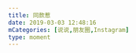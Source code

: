 ```yaml
---
title: 同款惹
date: 2019-03-03 12:48:16
mCategories: [说说,朋友圈,Instagram]
type: moment
---
```


<div id="pics-20190303124816"></div>

<script>
var data = [
    {"link": "2019-03-03_000001.jpeg", "type": "shuoshuo"},
    {"link": "2019-03-03_000003.jpeg", "type": "shuoshuo"},
    {"link": "2019-03-03_000004.jpeg", "type": "shuoshuo"},
    {"link": "2019-03-03_000005.jpeg", "type": "shuoshuo"},
    {"link": "2019-03-03_000006.jpeg", "type": "shuoshuo"}
];
picsRender(data, "pics-20190303124816");
</script>
